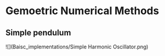 # Gemoetric Numerical Methods

## Simple pendulum
![](Baisc_implementations/Simple Harmonic Oscillator.png)
